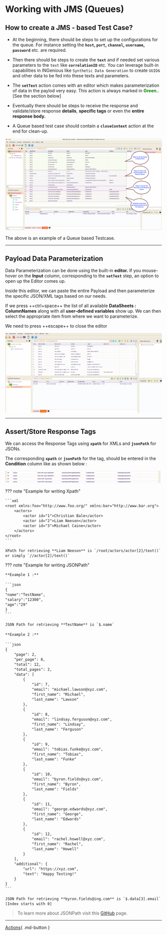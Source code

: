 # **Working with JMS (Queues)**

## How to create a JMS - based Test Case?

* At the beginning, there should be steps to set up the configurations for the queue. 
  For instance setting the **`host`, `port`, `channel`, `username`, `password`** etc. are required.

* Then there should be steps to create the **`text`** and if needed set various parameters to the `text` like **`correlationID`** etc. You can leverage built-in capabilities in INGenious like `Synthetic Data Generation` to create `UUID`s and other data to be fed into these texts and parameters.

* The **`setText`** action comes with an editor which makes parameterization of data in the paylod very easy. This action is always marked in <span style="color:Green">**Green.**</span>. [See the section below]

* Eventually there should be steps to receive the response and validate/store response **details**, **specific tags** or even the **entire response body.**

* A Queue based test case should contain a **`closeContext`** action at the end for clean-up.

 ![JMS](../img/jms/JMS.png "JMS")

 The above is an example of a Queue based Testcase.


-------------------------------------


## Payload Data Parameterization


 Data Parameterization can be done using the built-in **editor.** If you mouse-hover on the **Input** column, corresponding to the **`setText`** step, an option to open up the Editor comes up.

 Inside this editor, we can paste the entire Payload and then parameterize the specific JSON/XML tags based on our needs.

 If we press ++ctrl+space++ the list of all available **DataSheets : ColumnNames** along with all **user-defined variables** show up. We can then select the appropriate item from where we want to parameterize.

 We need to press ++escape++ to close the editor

 ![editor](../img/jms/editor.gif "editor")
 

 -------------------------------------

## Assert/Store Response Tags

 We can access the Response Tags using **`xpath`** for XMLs and **`jsonPath`** for JSONs.

 The corresponding **`xpath`** or **`jsonPath`** for the tag, should be entered in the **Condition** column like as shown below :

 ![assertions](../img/jms/assertions.png "assertions")

??? note "Example for writing Xpath"

    ```xml
    <root xmlns:foo="http://www.foo.org/" xmlns:bar="http://www.bar.org">
        <actors>
            <actor id="1">Christian Bale</actor>
            <actor id="2">Liam Neeson</actor>
            <actor id="3">Michael Caine</actor>
        </actors>
    </root>
    ```

    XPath for retrieving **Liam Neeson** is `/root/actors/actor[2]/text()` or simply `//actor[2]/text()`

??? note "Example for writing JSONPath"

    **Example 1 :**

    ```json
    { 
    "name":"TestName",
    "salary":"12300",
    "age":"29"
    }
    ```

    JSON Path for retrieving **TestName** is `$.name` 

    **Example 2 :**

    ```json
    {
        "page": 2,
        "per_page": 6,
        "total": 12,
        "total_pages": 2,
        "data": [
            {
                "id": 7,
                "email": "michael.lawson@xyz.com",
                "first_name": "Michael",
                "last_name": "Lawson"
            },
            {
                "id": 8,
                "email": "lindsay.ferguson@xyz.com",
                "first_name": "Lindsay",
                "last_name": "Ferguson"
            },
            {
                "id": 9,
                "email": "tobias.funke@xyz.com",
                "first_name": "Tobias",
                "last_name": "Funke"
            },
            {
                "id": 10,
                "email": "byron.fields@xyz.com",
                "first_name": "Byron",
                "last_name": "Fields"
            },
            {
                "id": 11,
                "email": "george.edwards@xyz.com",
                "first_name": "George",
                "last_name": "Edwards"
            },
            {
                "id": 12,
                "email": "rachel.howell@xyz.com",
                "first_name": "Rachel",
                "last_name": "Howell"
            }
        ],
        "additional": {
            "url": "https://xyz.com",
            "text": "Happy Testing!"
        }
    }
    ```

    JSON Path for retrieving **byron.fields@ing.com** is `$.data[3].email` [Index starts with 0]

>To learn more about JSONPath visit this [GitHub](https://github.com/json-path/JsonPath) page.

-------------------------------------




[Actions](../jms/queueActions.md){ .md-button }